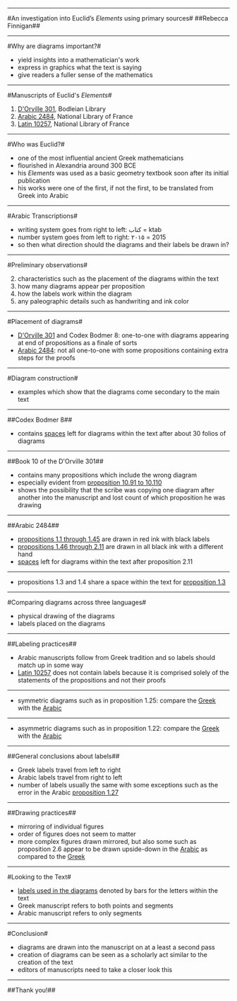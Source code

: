 ----

#An investigation into Euclid’s *Elements* using primary sources#
##Rebecca Finnigan##

----

#Why are diagrams important?#

* yield insights into a mathematician's work
* express in graphics what the text is saying
* give readers a fuller sense of the mathematics

----

#Manuscripts of Euclid's *Elements*#

1. [D'Orville 301](http://beta.hpcc.uh.edu/tomcat/mss/images?request=GetIIPMooViewer&urn=urn:cite:episteme:dorv301img.euc022), Bodleian Library
2. [Arabic 2484](http://beta.hpcc.uh.edu/tomcat/mss/images?request=GetIIPMooViewer&urn=urn:cite:bnf:ar2484img.bnf_arabe_2484_img304), National Library of France
3. [Latin 10257](http://beta.hpcc.uh.edu/hmt/gallica/bnf-lat-10257/bnf_lat_10257_img10.pdf), National Library of France


----

#Who was Euclid?#

* one of the most influential ancient Greek mathematicians
* flourished in Alexandria around 300 BCE
* his *Elements* was used as a basic geometry textbook soon after its initial publication
* his works were one of the first, if not the first, to be translated from Greek into Arabic

----

#Arabic Transcriptions#

* writing system goes from right to left: كتاب = ktab
* number system goes from left to right: ٢٠١٥ = 2015
* so then what direction should the diagrams and their labels be drawn in?

----

#Preliminary observations#


2. characteristics such as the placement of the diagrams within the text
3. how many diagrams appear per proposition
4. how the labels work within the diagram
5. any paleographic details such as handwriting and ink color

----

#Placement of diagrams#

* [D'Orville 301](http://beta.hpcc.uh.edu/tomcat/mss/images?request=GetIIPMooViewer&urn=urn:cite:episteme:dorv301img.euc050) and Codex Bodmer 8: one-to-one with diagrams appearing at end of propositions as a finale of sorts
* [Arabic 2484](http://beta.hpcc.uh.edu/tomcat/mss/images?request=GetIIPMooViewer&urn=urn:cite:bnf:ar2484img.bnf_arabe_2484_img296@0.0711,0.3413,0.3724,0.189): not all one-to-one with some propositions containing extra steps for the proofs


----

#Diagram construction#

* examples which show that the diagrams come secondary to the main text

----

##Codex Bodmer 8##

* contains [spaces](http://beta.hpcc.uh.edu/tomcat/mss/images?request=GetIIPMooViewer&urn=urn:cite:ecod:codbod8.cb-0008_035v) left for diagrams within the text after about 30 folios of diagrams

----

##Book 10 of the D'Orville 301##

* contains many propositions which include the wrong diagram 
* especially evident from [proposition 10.91 to 10.110](http://beta.hpcc.uh.edu/tomcat/mss/images?request=GetIIPMooViewer&urn=urn:cite:episteme:dorv301img.euc264)
* shows the possibility that the scribe was copying one diagram after another into the manuscript and lost count of which proposition he was drawing

----

##Arabic 2484##

* [propositions 1.1 through 1.45](http://beta.hpcc.uh.edu/tomcat/mss/ict.html?urn=urn:cite:bnf:ar2484img.bnf_arabe_2484_img306@0.1433,0.2817,0.3567,0.1139) are drawn in red ink with black labels
* [propositions 1.46 through 2.11](http://beta.hpcc.uh.edu/tomcat/mss/ict.html?urn=urn:cite:bnf:ar2484img.bnf_arabe_2484_img311@0.1924,0.4403,0.4248,0.202) are drawn in all black ink with a different hand
* [spaces](http://beta.hpcc.uh.edu/tomcat/mss/images?request=GetIIPMooViewer&urn=urn:cite:bnf:ar2484img.bnf_arabe_2484_img317) left for diagrams within the text after proposition 2.11

----

* propositions 1.3 and 1.4 share a space within the text for [proposition 1.3](http://beta.hpcc.uh.edu/tomcat/mss/images?request=GetIIPMooViewer&urn=urn:cite:bnf:ar2484img.bnf_arabe_2484_img297)

----

#Comparing diagrams across three languages#

* physical drawing of the diagrams 
* labels placed on the diagrams

----

##Labeling practices##

* Arabic manuscripts follow from Greek tradition and so labels should match up in some way
* [Latin 10257](http://beta.hpcc.uh.edu/hmt/gallica/bnf-lat-10257/bnf_lat_10257_img9.pdf) does not contain labels because it is comprised solely of the statements of the propositions and not their proofs

----

* symmetric diagrams such as in proposition 1.25: compare the [Greek](http://beta.hpcc.uh.edu/tomcat/mss/ict.html?urn=urn:cite:episteme:dorv301img.euc024@0.3383,0.6044,0.1401,0.1582) with the [Arabic](http://beta.hpcc.uh.edu/tomcat/mss/ict.html?urn=urn:cite:bnf:ar2484img.bnf_arabe_2484_img305@0.2685,0.7462,0.3357,0.0974)

----

* asymmetric diagrams such as in proposition 1.22: compare the [Greek](http://beta.hpcc.uh.edu/tomcat/mss/ict.html?urn=urn:cite:episteme:dorv301img.euc022@0.6306,0.6187,0.2563,0.1551) with the [Arabic](http://beta.hpcc.uh.edu/tomcat/mss/ict.html?urn=urn:cite:bnf:ar2484img.bnf_arabe_2484_img304@0.0992,0.3605,0.4269,0.1441)

----

##General conclusions about labels##

* Greek labels travel from left to right
* Arabic labels travel from right to left
* number of labels usually the same with some exceptions such as the error in the Arabic [proposition 1.27](http://beta.hpcc.uh.edu/tomcat/mss/ict.html?urn=urn:cite:bnf:ar2484img.bnf_arabe_2484_img306@0.0421,0.5413,0.3918,0.0988)

----

##Drawing practices##

* mirroring of individual figures
* order of figures does not seem to matter
* more complex figures drawn mirrored, but also some such as proposition 2.6 appear to be drawn upside-down in the [Arabic](http://beta.hpcc.uh.edu/tomcat/mss/ict.html?urn=urn:cite:bnf:ar2484img.bnf_arabe_2484_img314@0.0931,0.1073,0.3463,0.1488) as compared to the [Greek](http://beta.hpcc.uh.edu/tomcat/mss/ict.html?urn=urn:cite:episteme:dorv301img.euc040@0.6416,0.5994,0.1842,0.1719)


----

#Looking to the Text#

* [labels used in the diagrams](http://beta.hpcc.uh.edu/tomcat/mss/images?request=GetIIPMooViewer&urn=urn:cite:bnf:ar2484img.bnf_arabe_2484_img304) denoted by bars for the letters within the text
* Greek manuscript refers to both points and segments
* Arabic manuscript refers to only segments

----

#Conclusion#

* diagrams are drawn into the manuscript on at a least a second pass
* creation of diagrams can be seen as a scholarly act similar to the creation of the text
* editors of manuscripts need to take a closer look this

----

##Thank you!##
